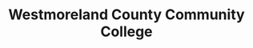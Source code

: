 ---
layout: repo
title: "Westmoreland County Community College"
id: 15629
permalink: repos/15629/
---